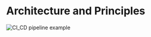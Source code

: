 # Architecture and Principles
![CI_CD pipeline example](https://user-images.githubusercontent.com/33622670/180123959-f840f3a5-9308-44b7-97d4-7e45b3da6b9f.jpeg)
